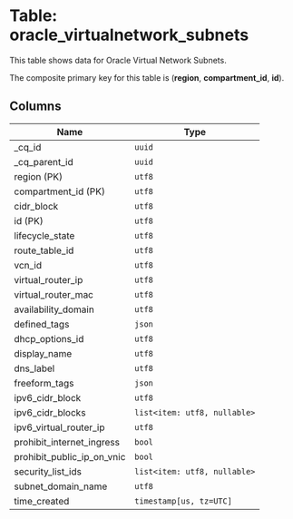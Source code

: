 # Table: oracle_virtualnetwork_subnets

This table shows data for Oracle Virtual Network Subnets.

The composite primary key for this table is (**region**, **compartment_id**, **id**).

## Columns

| Name          | Type          |
| ------------- | ------------- |
|_cq_id|`uuid`|
|_cq_parent_id|`uuid`|
|region (PK)|`utf8`|
|compartment_id (PK)|`utf8`|
|cidr_block|`utf8`|
|id (PK)|`utf8`|
|lifecycle_state|`utf8`|
|route_table_id|`utf8`|
|vcn_id|`utf8`|
|virtual_router_ip|`utf8`|
|virtual_router_mac|`utf8`|
|availability_domain|`utf8`|
|defined_tags|`json`|
|dhcp_options_id|`utf8`|
|display_name|`utf8`|
|dns_label|`utf8`|
|freeform_tags|`json`|
|ipv6_cidr_block|`utf8`|
|ipv6_cidr_blocks|`list<item: utf8, nullable>`|
|ipv6_virtual_router_ip|`utf8`|
|prohibit_internet_ingress|`bool`|
|prohibit_public_ip_on_vnic|`bool`|
|security_list_ids|`list<item: utf8, nullable>`|
|subnet_domain_name|`utf8`|
|time_created|`timestamp[us, tz=UTC]`|